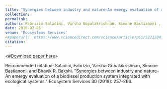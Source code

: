 ```yaml
---
title: "Synergies between industry and nature–An emergy evaluation of a biodiesel production system integrated with ecological systems"
collection: 
permalink: 
authors: Fabrizio Saladini, Varsha Gopalakrishnan, Simone Bastianoni , Bhavik R Bakshi
date: 2018-02-05
venue: 'Ecosystems Services'
<#paperurl: 'https://www.sciencedirect.com/science/article/pii/S2212041617300682'>
citation: 
---
```



<#[Download paper here](https://www.sciencedirect.com/science/article/pii/S2212041617300682)>

Recommended citation: Saladini, Fabrizio, Varsha Gopalakrishnan, Simone Bastianoni, and Bhavik R. Bakshi. "Synergies between industry and nature–An emergy evaluation of a biodiesel production system integrated with ecological systems." Ecosystem Services 30 (2018): 257-266.
